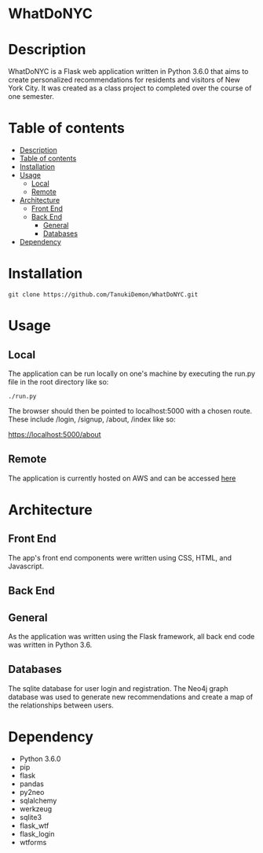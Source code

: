 # WhatDoNYC

Description
===========
WhatDoNYC is a Flask web application written in Python 3.6.0 that aims to create
personalized recommendations for residents and visitors of New York City. It was
created as a class project to completed over the course of one semester.

Table of contents
=================

  * [Description](#description)
  * [Table of contents](#table-of-contents)
  * [Installation](#installation)
  * [Usage](#usage)
      * [Local](#local)
      * [Remote](#remote)
  * [Architecture](#architecture)
      * [Front End](#front-end)
      * [Back End](#back-end)
        * [General](#general)
        * [Databases](#databases)
  * [Dependency](#dependency)

Installation
============
`git clone https://github.com/TanukiDemon/WhatDoNYC.git`

Usage
=====

Local
-----
The application can be run locally on one's machine by executing the run.py file in the root directory like so:

`./run.py`

The browser should then be pointed to localhost:5000 with a chosen route.
These include /login, /signup, /about, /index like so:

[https://localhost:5000/about](https://localhost:5000/about)

Remote
------
The application is currently hosted on AWS and can be accessed [here](https://52.33.222.241:5000/about)

Architecture
============
Front End
---------
The app's front end components were written using CSS, HTML, and Javascript.

Back End
--------

General
-------
As the application was written using the Flask framework, all back end code was
written in Python 3.6.

Databases
---------
The sqlite database for user login and registration. The Neo4j graph database
was used to generate new recommendations and create a map of the relationships
between users.

Dependency
==========
  * Python 3.6.0
  * pip
  * flask
  * pandas
  * py2neo
  * sqlalchemy
  * werkzeug
  * sqlite3
  * flask_wtf
  * flask_login
  * wtforms
